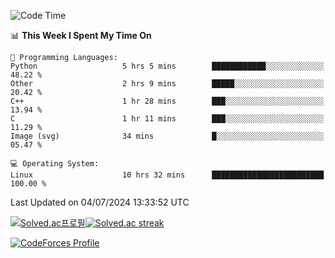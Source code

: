 
<!--START_SECTION:waka-->
![Code Time](http://img.shields.io/badge/Code%20Time-3%2C545%20hrs%2043%20mins-blue)

📊 **This Week I Spent My Time On** 

```text
💬 Programming Languages: 
Python                   5 hrs 5 mins        ████████████░░░░░░░░░░░░░   48.22 % 
Other                    2 hrs 9 mins        █████░░░░░░░░░░░░░░░░░░░░   20.42 % 
C++                      1 hr 28 mins        ███░░░░░░░░░░░░░░░░░░░░░░   13.94 % 
C                        1 hr 11 mins        ███░░░░░░░░░░░░░░░░░░░░░░   11.29 % 
Image (svg)              34 mins             █░░░░░░░░░░░░░░░░░░░░░░░░   05.47 % 

💻 Operating System: 
Linux                    10 hrs 32 mins      █████████████████████████   100.00 % 
```


 Last Updated on 04/07/2024 13:33:52 UTC
<!--END_SECTION:waka-->


[![Solved.ac프로필](http://mazassumnida.wtf/api/generate_badge?boj=hckim96)](https://solved.ac/hckim96)[![Solved.ac streak](http://mazandi.herokuapp.com/api?handle=hckim96&theme=dark)](https://solved.ac/hckim96)


[![CodeForces Profile](https://cf.leed.at?id=hckim96)](https://codeforces.com/profile/hckim96)

